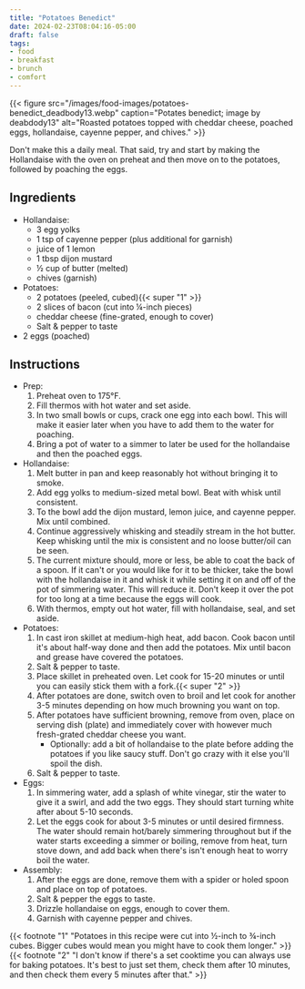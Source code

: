 ```yaml
---
title: "Potatoes Benedict"
date: 2024-02-23T08:04:16-05:00
draft: false
tags:
- food
- breakfast
- brunch
- comfort
---
```


{{< figure src="/images/food-images/potatoes-benedict_deadbody13.webp" caption="Potates benedict; image by deabdody13" alt="Roasted potatoes topped with cheddar cheese, poached eggs, hollandaise, cayenne pepper, and chives." >}}

Don't make this a daily meal. That said, try and start by making the Hollandaise with the oven on preheat and then move on to the potatoes, followed by poaching the eggs.

## Ingredients
- Hollandaise:
    - 3 egg yolks
    - 1 tsp of cayenne pepper (plus additional for garnish)
    - juice of 1 lemon
    - 1 tbsp dijon mustard
    - &frac12; cup of butter (melted)
    - chives (garnish)
- Potatoes:
    - 2 potatoes (peeled, cubed){{< super "1" >}}
    - 2 slices of bacon (cut into &frac14;-inch pieces)
    - cheddar cheese (fine-grated, enough to cover)
    - Salt & pepper to taste
- 2 eggs (poached)

## Instructions
- Prep:
    1. Preheat oven to 175&deg;F.
    1. Fill thermos with hot water and set aside.
    1. In two small bowls or cups, crack one egg into each bowl. This will make it easier later when you have to add them to the water for poaching.
    1. Bring a pot of water to a simmer to later be used for the hollandaise and then the poached eggs.
-  Hollandaise:
    1. Melt butter in pan and keep reasonably hot without bringing it to smoke.
    1. Add egg yolks to medium-sized metal bowl. Beat with whisk until consistent.
    1. To the bowl add the dijon mustard, lemon juice, and cayenne pepper. Mix until combined.
    1. Continue aggressively whisking and steadily stream in the hot butter. Keep whisking until the mix is consistent and no loose butter/oil can be seen.
    1. The current mixture should, more or less, be able to coat the back of a spoon. If it can't or you would like for it to be thicker, take the bowl with the hollandaise in it and whisk it while setting it on and off of the pot of simmering water. This will reduce it. Don't keep it over the pot for too long at a time because the eggs will cook.
    1. With thermos, empty out hot water, fill with hollandaise, seal, and set aside.
- Potatoes:
    1. In cast iron skillet at medium-high heat, add bacon. Cook bacon until it's about half-way done and then add the potatoes. Mix until bacon and grease have covered the potatoes.
    1. Salt & pepper to taste.
    1. Place skillet in preheated oven. Let cook for 15-20 minutes or until you can easily stick them with a fork.{{< super "2" >}}
    1. After potatoes are done, switch oven to broil and let cook for another 3-5 minutes depending on how much browning you want on top.
    1. After potatoes have sufficient browning, remove from oven, place on serving dish (plate) and immediately cover with however much fresh-grated cheddar cheese you want.
        - Optionally: add a bit of hollandaise to the plate before adding the potatoes if you like saucy stuff. Don't go crazy with it else you'll spoil the dish.
    1. Salt & pepper to taste.
- Eggs:
    1. In simmering water, add a splash of white vinegar, stir the water to give it a swirl, and add the two eggs. They should start turning white after about 5-10 seconds. 
    1. Let the eggs cook for about 3-5 minutes or until desired firmness. The water should remain hot/barely simmering throughout but if the water starts exceeding a simmer or boiling, remove from heat, turn stove down, and add back when there's isn't enough heat to worry boil the water.
- Assembly:
    1. After the eggs are done, remove them with a spider or holed spoon and place on top of potatoes.
    1. Salt & pepper the eggs to taste.
    1. Drizzle hollandaise on eggs, enough to cover them.
    1. Garnish with cayenne pepper and chives.

{{< footnote "1" "Potatoes in this recipe were cut into &frac12;-inch to &frac34;-inch cubes. Bigger cubes would mean you might have to cook them longer." >}}
{{< footnote "2" "I don't know if there's a set cooktime you can always use for baking potatoes. It's best to just set them, check them after 10 minutes, and then check them every 5 minutes after that." >}}
